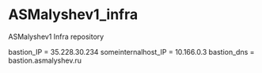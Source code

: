 # ASMalyshev1_infra
ASMalyshev1 Infra repository

bastion_IP = 35.228.30.234
someinternalhost_IP = 10.166.0.3
bastion_dns = bastion.asmalyshev.ru

